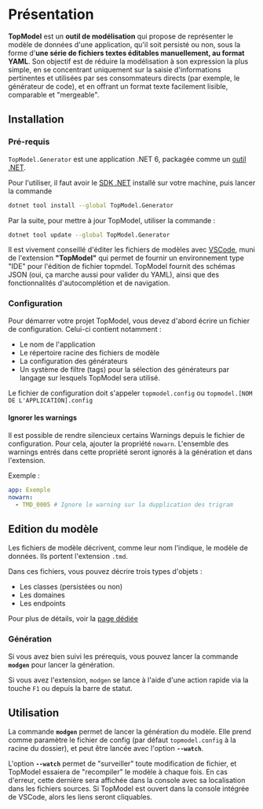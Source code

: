 # Présentation <!-- {docsify-ignore-all} -->

**TopModel** est un **outil de modélisation** qui propose de représenter le modèle de données d'une application, qu'il soit persisté ou non, sous la forme d'**une série de fichiers textes éditables manuellement, au format YAML**. Son objectif est de réduire la modélisation à son expression la plus simple, en se concentrant uniquement sur la saisie d'informations pertinentes et utilisées par ses consommateurs directs (par exemple, le générateur de code), et en offrant un format texte facilement lisible, comparable et "mergeable".

## Installation

### Pré-requis

`TopModel.Generator` est une application .NET 6, packagée comme un [outil .NET](https://docs.microsoft.com/en-us/dotnet/core/tools/global-tools).

Pour l'utiliser, il faut avoir le [SDK .NET](https://dotnet.microsoft.com/download) installé sur votre machine, puis lancer la commande

```bash
dotnet tool install --global TopModel.Generator
```

Par la suite, pour mettre à jour TopModel, utiliser la commande :

```bash
dotnet tool update --global TopModel.Generator
```

Il est vivement conseillé d'éditer les fichiers de modèles avec [VSCode](https://code.visualstudio.com/), muni de l'extension **"TopModel"** qui permet de fournir un environnement type "IDE" pour l'édition de fichier topmdel. TopModel fournit des schémas JSON (oui, ça marche aussi pour valider du YAML), ainsi que des fonctionnalités d'autocomplétion et de navigation.

### Configuration

Pour démarrer votre projet TopModel, vous devez d'abord écrire un fichier de configuration. Celui-ci contient notamment :

- Le nom de l'application
- Le répertoire racine des fichiers de modèle
- La configuration des générateurs
- Un système de filtre (tags) pour la sélection des générateurs par langage sur lesquels TopModel sera utilisé.

Le fichier de configuration doit s'appeler `topmodel.config` ou `topmodel.[NOM DE L'APPLICATION].config`

#### Ignorer les warnings

Il est possible de rendre silencieux certains Warnings depuis le fichier de configuration. Pour cela, ajouter la propriété `nowarn`. L'ensemble des warnings entrés dans cette propriété seront ignorés à la génération et dans l'extension.

Exemple :

```yaml
app: Exemple
nowarn:
  - TMD_0005 # Ignore le warning sur la dupplication des trigram
```

## Edition du modèle

Les fichiers de modèle décrivent, comme leur nom l'indique, le modèle de données. Ils portent l'extension `.tmd`.

Dans ces fichiers, vous pouvez décrire trois types d'objets :

- Les classes (persistées ou non)
- Les domaines
- Les endpoints

Pour plus de détails, voir la [page dédiée](./model)

### Génération

Si vous avez bien suivi les prérequis, vous pouvez lancer la commande  **`modgen`** pour lancer la génération.

Si vous avez l'extension, `modgen` se lance à l'aide d'une action rapide via la touche `F1` ou depuis la barre de statut.

## Utilisation

La commande **`modgen`** permet de lancer la génération du modèle. Elle prend comme paramètre le fichier de config (par défaut `topmodel.config` à la racine du dossier), et peut être lancée avec l'option **`--watch`**.

L'option **`--watch`** permet de "surveiller" toute modification de fichier, et TopModel essaiera de "recompiler" le modèle à chaque fois. En cas d'erreur, cette dernière sera affichée dans la console avec sa localisation dans les fichiers sources. Si TopModel est ouvert dans la console intégrée de VSCode, alors les liens seront cliquables.
